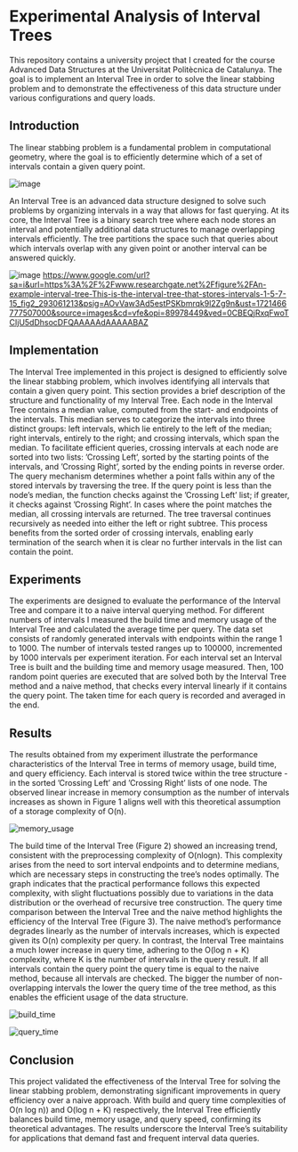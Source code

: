 # Experimental Analysis of Interval Trees

This repository contains a university project that I created for the course Advanced Data Structures at the Universitat Politècnica de Catalunya. The goal is to implement an Interval Tree in order to solve the linear stabbing problem and to demonstrate the effectiveness of this data structure under various configurations and query loads.

## Introduction
The linear stabbing problem is a fundamental problem in computational geometry, where the goal is to efficiently determine which of a set of intervals contain a given query point. 

![image](https://github.com/user-attachments/assets/055ecafc-ade5-414c-b956-04726224c8b1)

An Interval Tree is an advanced data structure designed to solve such problems by organizing intervals in a way that allows for fast querying. At its core, the Interval Tree is a binary search tree where each node stores an interval and potentially additional data structures to manage overlapping intervals efficiently. The tree partitions the space such that queries about which intervals overlap with any given point or another interval can be answered quickly.

![image](https://github.com/user-attachments/assets/0fb20418-d0c3-462d-bc0b-2b03dc1e9c8f)
https://www.google.com/url?sa=i&url=https%3A%2F%2Fwww.researchgate.net%2Ffigure%2FAn-example-interval-tree-This-is-the-interval-tree-that-stores-intervals-1-5-7-15_fig2_293061213&psig=AOvVaw3Ad5estPSKbmrqk9l2Zg9n&ust=1721466777507000&source=images&cd=vfe&opi=89978449&ved=0CBEQjRxqFwoTCIjU5dDhsocDFQAAAAAdAAAAABAZ


## Implementation
The Interval Tree implemented in this project is designed to efficiently solve the linear stabbing problem, which involves identifying all intervals that contain a given query point. This section provides a brief description of the structure and functionality of my Interval Tree.
Each node in the Interval Tree contains a median value, computed from the start- and endpoints of the intervals. This median serves to categorize the intervals into three distinct groups: left intervals, which lie entirely to the left of the median; right intervals, entirely to the right; and crossing intervals, which span the median. To facilitate efficient queries, crossing intervals at each node are sorted into two lists: ’Crossing Left’, sorted by the starting points of the intervals, and ’Crossing Right’, sorted by the ending points in reverse order.
The query mechanism determines whether a point falls within any of the stored intervals by traversing the tree. If the query point is less than the node’s median, the function checks against the ’Crossing Left’ list; if greater, it checks against ’Crossing Right’. In cases where the point matches the median, all crossing intervals are returned. The tree traversal continues recursively as needed into either the left or right subtree. This process benefits from the sorted order of crossing intervals, enabling early termination of the search when it is clear no further intervals in the list can contain the point.

## Experiments
The experiments are designed to evaluate the performance of the Interval Tree and compare it to a naive interval querying method. For different numbers of intervals I measured the build time and memory usage of the Interval Tree and calculated the average time per query.
The data set consists of randomly generated intervals with endpoints within the range 1 to 1000. The number of intervals tested ranges up to 100000, incremented by 1000 intervals per experiment iteration. For each interval set an Interval Tree is built and the building time and memory usage measured. Then, 100 random point queries are executed that are solved both by the Interval Tree method and a naive method, that checks every interval linearly if it contains the query point. The taken time for each query is recorded and averaged in the end.

## Results
The results obtained from my experiment illustrate the performance characteristics of the Interval Tree in terms of memory usage, build time, and query efficiency.
Each interval is stored twice within the tree structure - in the sorted ’Crossing Left’ and ’Crossing Right’ lists of one node. The observed linear increase in memory consumption as the number of intervals increases as shown in Figure 1 aligns well with this theoretical assumption of a storage complexity of O(n).

![memory_usage](https://github.com/user-attachments/assets/72e23152-d1b1-472b-91f9-4a6665cd7916)

The build time of the Interval Tree (Figure 2) showed an increasing trend, consistent with the preprocessing complexity of O(nlogn). This complexity arises from the need to sort interval endpoints and to determine medians, which are necessary steps in constructing the tree’s nodes optimally. The graph indicates that the practical performance follows this expected complexity, with slight fluctuations possibly due to variations in the data distribution or the overhead of recursive tree construction.
The query time comparison between the Interval Tree and the naive method highlights the efficiency of the Interval Tree (Figure 3). The naive method’s performance degrades linearly as the number of intervals increases, which is expected given its O(n) complexity per query. In contrast, the Interval Tree maintains a much lower increase in query time, adhering to the O(log n + K) complexity, where K is the number of intervals in the query result. If all intervals contain the query point the query time is equal to the naive method, because all intervals are checked. The bigger the number of non-overlapping intervals the lower the query time of the tree method, as this enables the efficient usage of the data structure.

![build_time](https://github.com/user-attachments/assets/6c4d272e-e273-4477-9064-2c10a80ef3a8)

![query_time](https://github.com/user-attachments/assets/3eddfe61-7911-4530-8329-165538cf62dd)

## Conclusion
This project validated the effectiveness of the Interval Tree for solving the linear stabbing problem, demonstrating significant improvements in query efficiency over a naive approach. With build and query time complexities of O(n log n)) and O(log n + K) respectively, the Interval Tree efficiently balances build time, memory usage, and query speed, confirming its theoretical advantages. The results underscore the Interval Tree’s suitability for applications that demand fast and frequent interval data queries.




